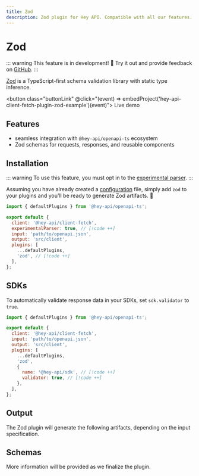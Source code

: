 ```yaml
---
title: Zod
description: Zod plugin for Hey API. Compatible with all our features.
---
```


# Zod

::: warning
This feature is in development! :tada: Try it out and provide feedback on [GitHub](https://github.com/hey-api/openapi-ts/issues/876).
:::

[Zod](https://zod.dev/) is a TypeScript-first schema validation library with static type inference.

<button class="buttonLink" @click="(event) => embedProject('hey-api-client-fetch-plugin-zod-example')(event)">
Live demo
</button>

## Features

- seamless integration with `@hey-api/openapi-ts` ecosystem
- Zod schemas for requests, responses, and reusable components

## Installation

::: warning
To use this feature, you must opt in to the [experimental parser](/openapi-ts/configuration#parser).
:::

Assuming you have already created a [configuration](/openapi-ts/get-started) file, simply add `zod` to your plugins and you'll be ready to generate Zod artifacts. :tada:

```js
import { defaultPlugins } from '@hey-api/openapi-ts';

export default {
  client: '@hey-api/client-fetch',
  experimentalParser: true, // [!code ++]
  input: 'path/to/openapi.json',
  output: 'src/client',
  plugins: [
    ...defaultPlugins,
    'zod', // [!code ++]
  ],
};
```

## SDKs

To automatically validate response data in your SDKs, set `sdk.validator` to `true`.

```js
import { defaultPlugins } from '@hey-api/openapi-ts';

export default {
  client: '@hey-api/client-fetch',
  input: 'path/to/openapi.json',
  output: 'src/client',
  plugins: [
    ...defaultPlugins,
    'zod',
    {
      name: '@hey-api/sdk', // [!code ++]
      validator: true, // [!code ++]
    },
  ],
};
```

## Output

The Zod plugin will generate the following artifacts, depending on the input specification.

## Schemas

More information will be provided as we finalize the plugin.

<!--@include: ../../examples.md-->
<!--@include: ../../sponsors.md-->
